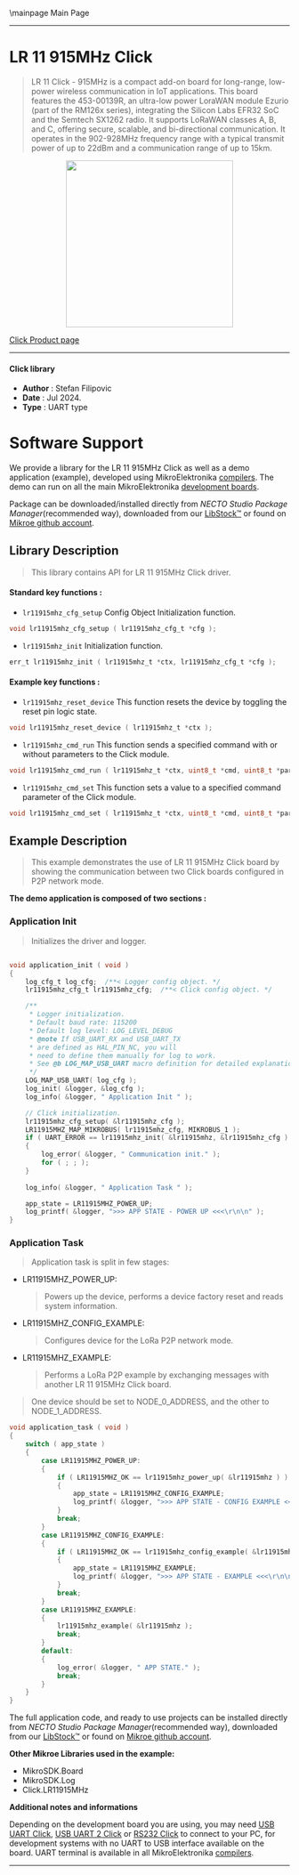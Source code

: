 \mainpage Main Page

---
# LR 11 915MHz Click

> LR 11 Click - 915MHz is a compact add-on board for long-range, low-power wireless communication in IoT applications. This board features the 453-00139R, an ultra-low power LoraWAN module Ezurio (part of the RM126x series), integrating the Silicon Labs EFR32 SoC and the Semtech SX1262 radio. It supports LoRaWAN classes A, B, and C, offering secure, scalable, and bi-directional communication. It operates in the 902-928MHz frequency range with a typical transmit power of up to 22dBm and a communication range of up to 15km.

<p align="center">
  <img src="https://download.mikroe.com/images/click_for_ide/lr11915mhz_click.png" height=300px>
</p>

[Click Product page](https://www.mikroe.com/lr-11-click-915mhz)

---


#### Click library

- **Author**        : Stefan Filipovic
- **Date**          : Jul 2024.
- **Type**          : UART type


# Software Support

We provide a library for the LR 11 915MHz Click
as well as a demo application (example), developed using MikroElektronika
[compilers](https://www.mikroe.com/necto-studio).
The demo can run on all the main MikroElektronika [development boards](https://www.mikroe.com/development-boards).

Package can be downloaded/installed directly from *NECTO Studio Package Manager*(recommended way), downloaded from our [LibStock&trade;](https://libstock.mikroe.com) or found on [Mikroe github account](https://github.com/MikroElektronika/mikrosdk_click_v2/tree/master/clicks).

## Library Description

> This library contains API for LR 11 915MHz Click driver.

#### Standard key functions :

- `lr11915mhz_cfg_setup` Config Object Initialization function.
```c
void lr11915mhz_cfg_setup ( lr11915mhz_cfg_t *cfg );
```

- `lr11915mhz_init` Initialization function.
```c
err_t lr11915mhz_init ( lr11915mhz_t *ctx, lr11915mhz_cfg_t *cfg );
```

#### Example key functions :

- `lr11915mhz_reset_device` This function resets the device by toggling the reset pin logic state.
```c
void lr11915mhz_reset_device ( lr11915mhz_t *ctx );
```

- `lr11915mhz_cmd_run` This function sends a specified command with or without parameters to the Click module.
```c
void lr11915mhz_cmd_run ( lr11915mhz_t *ctx, uint8_t *cmd, uint8_t *param );
```

- `lr11915mhz_cmd_set` This function sets a value to a specified command parameter of the Click module.
```c
void lr11915mhz_cmd_set ( lr11915mhz_t *ctx, uint8_t *cmd, uint8_t *param_id, uint8_t *value );
```

## Example Description

> This example demonstrates the use of LR 11 915MHz Click board by showing the communication between two Click boards configured in P2P network mode.

**The demo application is composed of two sections :**

### Application Init

> Initializes the driver and logger.

```c

void application_init ( void )
{
    log_cfg_t log_cfg;  /**< Logger config object. */
    lr11915mhz_cfg_t lr11915mhz_cfg;  /**< Click config object. */

    /** 
     * Logger initialization.
     * Default baud rate: 115200
     * Default log level: LOG_LEVEL_DEBUG
     * @note If USB_UART_RX and USB_UART_TX 
     * are defined as HAL_PIN_NC, you will 
     * need to define them manually for log to work. 
     * See @b LOG_MAP_USB_UART macro definition for detailed explanation.
     */
    LOG_MAP_USB_UART( log_cfg );
    log_init( &logger, &log_cfg );
    log_info( &logger, " Application Init " );

    // Click initialization.
    lr11915mhz_cfg_setup( &lr11915mhz_cfg );
    LR11915MHZ_MAP_MIKROBUS( lr11915mhz_cfg, MIKROBUS_1 );
    if ( UART_ERROR == lr11915mhz_init( &lr11915mhz, &lr11915mhz_cfg ) ) 
    {
        log_error( &logger, " Communication init." );
        for ( ; ; );
    }
    
    log_info( &logger, " Application Task " );

    app_state = LR11915MHZ_POWER_UP;
    log_printf( &logger, ">>> APP STATE - POWER UP <<<\r\n\n" );
}

```

### Application Task

> Application task is split in few stages:
 - LR11915MHZ_POWER_UP: 
   > Powers up the device, performs a device factory reset and reads system information.
 - LR11915MHZ_CONFIG_EXAMPLE: 
   > Configures device for the LoRa P2P network mode.
 - LR11915MHZ_EXAMPLE:
   > Performs a LoRa P2P example by exchanging messages with another LR 11 915MHz Click board.
> One device should be set to NODE_0_ADDRESS, and the other to NODE_1_ADDRESS.

```c
void application_task ( void )
{
    switch ( app_state )
    {
        case LR11915MHZ_POWER_UP:
        {
            if ( LR11915MHZ_OK == lr11915mhz_power_up( &lr11915mhz ) )
            {
                app_state = LR11915MHZ_CONFIG_EXAMPLE;
                log_printf( &logger, ">>> APP STATE - CONFIG EXAMPLE <<<\r\n\n" );
            }
            break;
        }
        case LR11915MHZ_CONFIG_EXAMPLE:
        {
            if ( LR11915MHZ_OK == lr11915mhz_config_example( &lr11915mhz ) )
            {
                app_state = LR11915MHZ_EXAMPLE;
                log_printf( &logger, ">>> APP STATE - EXAMPLE <<<\r\n\n" );
            }
            break;
        }
        case LR11915MHZ_EXAMPLE:
        {
            lr11915mhz_example( &lr11915mhz );
            break;
        }
        default:
        {
            log_error( &logger, " APP STATE." );
            break;
        }
    }
}
```

The full application code, and ready to use projects can be installed directly from *NECTO Studio Package Manager*(recommended way), downloaded from our [LibStock&trade;](https://libstock.mikroe.com) or found on [Mikroe github account](https://github.com/MikroElektronika/mikrosdk_click_v2/tree/master/clicks).

**Other Mikroe Libraries used in the example:**

- MikroSDK.Board
- MikroSDK.Log
- Click.LR11915MHz

**Additional notes and informations**

Depending on the development board you are using, you may need
[USB UART Click](https://www.mikroe.com/usb-uart-click),
[USB UART 2 Click](https://www.mikroe.com/usb-uart-2-click) or
[RS232 Click](https://www.mikroe.com/rs232-click) to connect to your PC, for
development systems with no UART to USB interface available on the board. UART
terminal is available in all MikroElektronika
[compilers](https://shop.mikroe.com/compilers).

---
